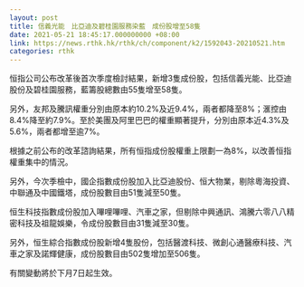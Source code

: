 ```yaml
---
layout: post
title: 信義光能　比亞迪及碧桂園服務染藍　成份股增至58隻
date: 2021-05-21 18:45:17.000000000 +08:00
link: https://news.rthk.hk/rthk/ch/component/k2/1592043-20210521.htm
categories: rthk
---
```


恒指公司公布改革後首次季度檢討結果，新增3隻成份股，包括信義光能、比亞迪股份及碧桂園服務，藍籌股總數由55隻增至58隻。

另外，友邦及騰訊權重分別由原本約10.2%及近9.4%，兩者都降至8%；滙控由8.4%降至約7.9%。至於美團及阿里巴巴的權重顯著提升，分別由原本近4.3%及5.6%，兩者都增至逾7%。

根據之前公布的改革諮詢結果，所有恒指成份股權重上限劃一為8%，以改善恒指權重集中的情況。

另外，今次季檢中，國企指數成份股加入比亞迪股份、恒大物業，剔除粵海投資、中聯通及中國鐵塔，成份股數目由51隻減至50隻。

恒生科技指數成份股加入嗶哩嗶哩、汽車之家，但剔除中興通訊、鴻騰六零八八精密科技及祖龍娛樂，令成份股數目由31隻減至30隻。

另外，恒生綜合指數成份股新增4隻股份，包括醫渡科技、微創心通醫療科技、汽車之家及諾輝健康，成份股數目由502隻增加至506隻。

有關變動將於下月7日起生效。
